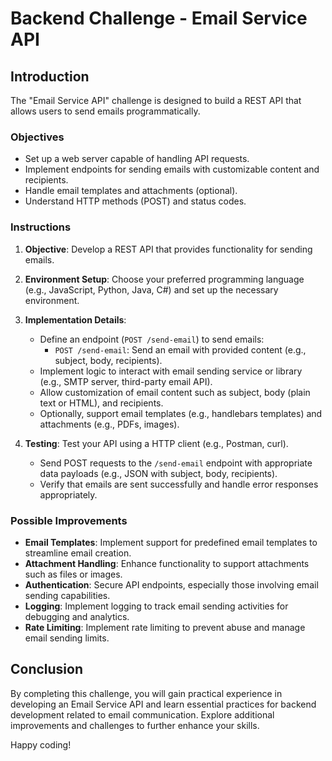 # Backend Challenge - Email Service API

## Introduction

The "Email Service API" challenge is designed to build a REST API that allows users to send emails programmatically.

### Objectives

- Set up a web server capable of handling API requests.
- Implement endpoints for sending emails with customizable content and recipients.
- Handle email templates and attachments (optional).
- Understand HTTP methods (POST) and status codes.

### Instructions

1. **Objective**: Develop a REST API that provides functionality for sending emails.

2. **Environment Setup**: Choose your preferred programming language (e.g., JavaScript, Python, Java, C#) and set up the necessary environment.

3. **Implementation Details**: 
   - Define an endpoint (`POST /send-email`) to send emails:
     - `POST /send-email`: Send an email with provided content (e.g., subject, body, recipients).
   - Implement logic to interact with email sending service or library (e.g., SMTP server, third-party email API).
   - Allow customization of email content such as subject, body (plain text or HTML), and recipients.
   - Optionally, support email templates (e.g., handlebars templates) and attachments (e.g., PDFs, images).

4. **Testing**: Test your API using a HTTP client (e.g., Postman, curl).
   - Send POST requests to the `/send-email` endpoint with appropriate data payloads (e.g., JSON with subject, body, recipients).
   - Verify that emails are sent successfully and handle error responses appropriately.

### Possible Improvements

- **Email Templates**: Implement support for predefined email templates to streamline email creation.
- **Attachment Handling**: Enhance functionality to support attachments such as files or images.
- **Authentication**: Secure API endpoints, especially those involving email sending capabilities.
- **Logging**: Implement logging to track email sending activities for debugging and analytics.
- **Rate Limiting**: Implement rate limiting to prevent abuse and manage email sending limits.

## Conclusion

By completing this challenge, you will gain practical experience in developing an Email Service API and learn essential practices for backend development related to email communication. Explore additional improvements and challenges to further enhance your skills.

Happy coding!